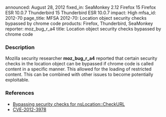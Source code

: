 announced: August 28, 2012
fixed_in: SeaMonkey 2.12
          Firefox 15
          Firefox ESR 10.0.7
          Thunderbird 15
          Thunderbird ESR 10.0.7
impact: High
mfsa_id: 2012-70
page_title: MFSA 2012-70: Location object security checks bypassed by chrome code
products: Firefox, Thunderbird, SeaMonkey
reporter: moz_bug_r_a4
title: Location object security checks bypassed by chrome code

<h3>Description</h3>

<p>Mozilla security researcher <strong>moz_bug_r_a4</strong> reported that
certain security checks in the location object can be bypassed if chrome code is
called content in a specific manner. This allowed for the loading of restricted
content. This can be combined with other issues to become potentially
exploitable.</p>


<h3>References</h3>

<ul>
  <li><a href="https://bugzilla.mozilla.org/show_bug.cgi?id=770429">
      Bypassing security checks for nsLocation::CheckURL</a></li>
 <li><a href="http://cve.mitre.org/cgi-bin/cvename.cgi?name=CVE-2012-3978" class="ex-ref">CVE-2012-3978</a></li>
</ul>



